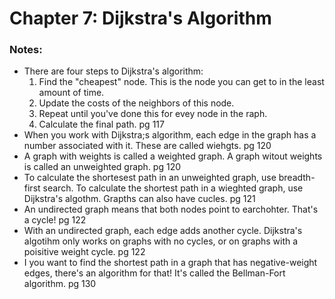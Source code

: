 # Chapter 7: Dijkstra's Algorithm

### Notes:
- There are four steps to Dijkstra's algorithm:
    1. Find the "cheapest" node. This is the node you can get to in the least amount of time.
    2. Update the costs of the neighbors of this node.
    3. Repeat until you've done this for evey node in the raph.
    4. Calculate the final path. pg 117
- When you work with Dijkstra;s algorithm, each edge in the graph has a number associated with it. These are called wiehgts. pg 120
- A graph with weights is called a weighted graph.  A graph witout weights is called an unweighted graph. pg 120
- To calculate the shortesest path in an unweighted graph, use breadth-first search. To calculate the shortest path in a wieghted graph, use Dijkstra's algothm.
Grapths can also have cucles. pg 121
- An undirected graph means that both nodes point to earchohter. That's a cycle! pg 122
- With an undirected graph, each edge adds another cycle. Dijkstra's algotihm only works on graphs with no cycles, or on graphs with a poisitive weight cycle. pg 122
- I you want to find the shortest path in a graph that has negative-weight edges, there's an algorithm for that! It's called the Bellman-Fort algorithm. pg 130
